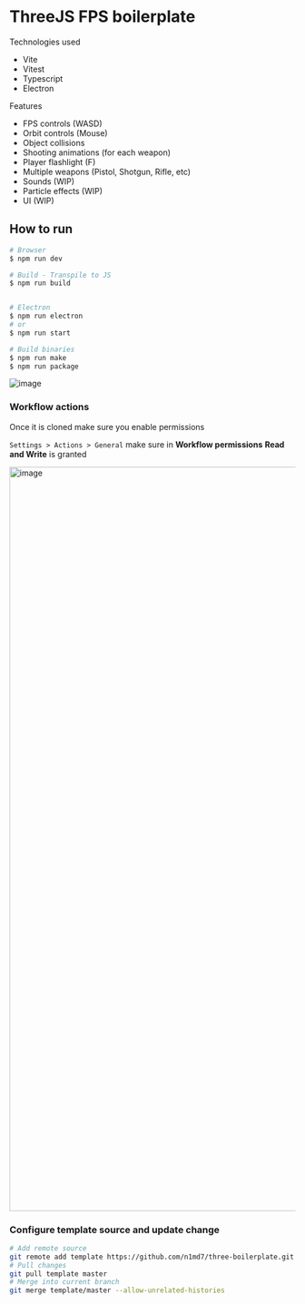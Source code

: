 # ThreeJS FPS boilerplate

Technologies used

- Vite
- Vitest
- Typescript
- Electron

Features

- FPS controls (WASD)
- Orbit controls (Mouse)
- Object collisions
- Shooting animations (for each weapon)
- Player flashlight (F)
- Multiple weapons (Pistol, Shotgun, Rifle, etc)
- Sounds (WIP)
- Particle effects (WIP)
- UI (WIP)

## How to run

```bash
# Browser
$ npm run dev

# Build - Transpile to JS
$ npm run build


# Electron
$ npm run electron
# or
$ npm run start

# Build binaries
$ npm run make
$ npm run package
```

![image](https://github.com/n1md7/three-boilerplate/assets/6734058/620ca8af-9f7e-45e7-9eaf-2b757fbcc9b4)

### Workflow actions

Once it is cloned make sure you enable permissions

`Settings > Actions > General` make sure in **Workflow permissions** **Read and Write** is granted

<img width="1312" alt="image" src="https://github.com/n1md7/three-boilerplate/assets/6734058/d5f4bd64-45e5-4025-a6e6-d869c801b4e4">

### Configure template source and update change

```bash
# Add remote source
git remote add template https://github.com/n1md7/three-boilerplate.git
# Pull changes
git pull template master
# Merge into current branch
git merge template/master --allow-unrelated-histories
```
